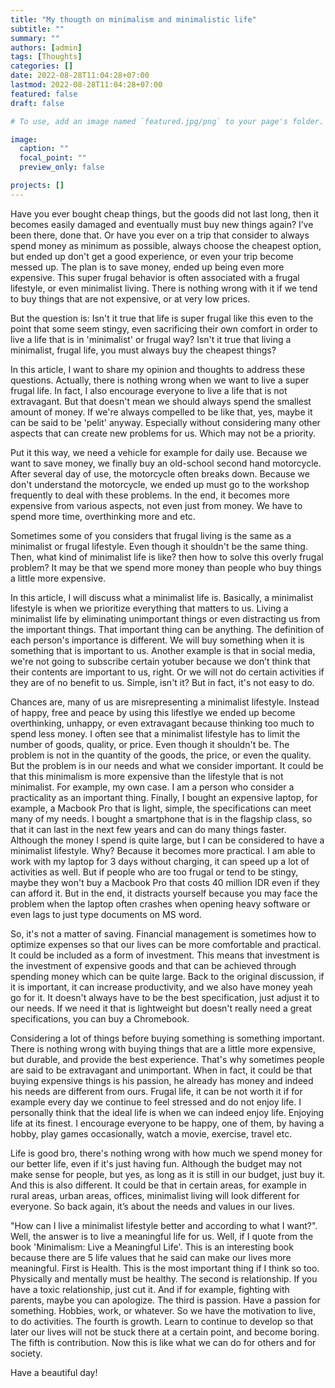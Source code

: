 ```yaml
---
title: "My thougth on minimalism and minimalistic life"
subtitle: ""
summary: ""
authors: [admin]
tags: [Thoughts]
categories: []
date: 2022-08-28T11:04:28+07:00
lastmod: 2022-08-28T11:04:28+07:00
featured: false
draft: false

# To use, add an image named `featured.jpg/png` to your page's folder.

image:
  caption: ""
  focal_point: ""
  preview_only: false

projects: []
---
```



Have you ever bought cheap things, but the goods did not last long, then it becomes easily damaged and eventually must buy new things again? I’ve been there, done that. Or have you ever on a trip that consider to always spend money as minimum as possible, always choose the cheapest option, but ended up don't get a good experience, or even your trip become messed up. The plan is to save money, ended up being even more expensive. This super frugal behavior is often associated with a frugal lifestyle, or even minimalist living. There is nothing wrong with it if we tend to buy things that are not expensive, or at very low prices.

But the question is: Isn't it true that life is super frugal like this even to the point that some seem stingy, even sacrificing their own comfort in order to live a life that is in 'minimalist' or frugal way? Isn't it true that living a minimalist, frugal life, you must always buy the cheapest things?

In this article, I want to share my opinion and thoughts to address these questions. Actually, there is nothing wrong when we want to live a super frugal life. In fact, I also encourage everyone to live a life that is not extravagant. But that doesn't mean we should always spend the smallest amount of money. If we're always compelled to be like that, yes, maybe it can be said to be 'pelit' anyway. Especially without considering many other aspects that can create new problems for us. Which may not be a priority.

Put it this way, we need a vehicle for example for daily use. Because we want to save money, we finally buy an old-school second hand motorcycle. After several day of use, the motorcycle often breaks down. Because we don't understand the motorcycle, we ended up must go to the workshop frequently to deal with these problems. In the end, it becomes more expensive from various aspects, not even just from money. We have to spend more time, overthinking more and etc.

Sometimes some of you considers that frugal living is the same as a minimalist or frugal lifestyle. Even though it shouldn't be the same thing. Then, what kind of minimalist life is like? then how to solve this overly frugal problem? It may be that we spend more money than people who buy things a little more expensive.

In this article, I will discuss what a minimalist life is. Basically, a minimalist lifestyle is when we prioritize everything that matters to us. Living a minimalist life by eliminating unimportant things or even distracting us from the important things. That important thing can be anything. The definition of each person's importance is different. We will buy something when it is something that is important to us. Another example is that in social media, we're not going to subscribe certain yotuber because we don’t think that their contents are important to us, right. Or we will not do certain activities if they are of no benefit to us. Simple, isn't it? But in fact, it's not easy to do.

Chances are, many of us are misrepresenting a minimalist lifestyle. Instead of happy, free and peace by using this lifestlye we ended up become overthinking, unhappy, or even extravagant because thinking too much to spend less money. I often see that a minimalist lifestyle has to limit the number of goods, quality, or price. Even though it shouldn't be. The problem is not in the quantity of the goods, the price, or even the quality. But the problem is in our needs and what we consider important. It could be that this minimalism is more expensive than the lifestyle that is not minimalist. For example, my own case. I am a person who consider a practicality as an important thing. Finally, I bought an expensive laptop, for example, a Macbook Pro that is light, simple, the specifications can meet many of my needs. I bought a smartphone that is in the flagship class, so that it can last in the next few years and can do many things faster. Although the money I spend is quite large, but I can be considered to have a minimalist lifestyle. Why? Because it becomes more practical. I am able to work with my laptop for 3 days without charging, it can speed up a lot of activities as well. But if people who are too frugal or tend to be stingy, maybe they won't buy a Macbook Pro that costs 40 million IDR even if they can afford it. But in the end, it distracts yourself because you may face the problem when the laptop often crashes when opening heavy software or even lags to just type documents on MS word.

So, it's not a matter of saving. Financial management is sometimes how to optimize expenses so that our lives can be more comfortable and practical. It could be included as a form of investment. This means that investment is the investment of expensive goods and that can be achieved through spending money which can be quite large. Back to the original discussion, if it is important, it can increase productivity, and we also have money yeah go for it. It doesn't always have to be the best specification, just adjust it to our needs. If we need it that is lightweight but doesn't really need a great specifications, you can buy a Chromebook.

Considering a lot of things before buying something is something important. There is nothing wrong with buying things that are a little more expensive, but durable, and provide the best experience. That's why sometimes people are said to be extravagant and unimportant. When in fact, it could be that buying expensive things is his passion, he already has money and indeed his needs are different from ours. Frugal life, it can be not worth it if for example every day we continue to feel stressed and do not enjoy life. I personally think that the ideal life is when we can indeed enjoy life. Enjoying life at its finest. I encourage everyone to be happy, one of them, by having a hobby, play games occasionally, watch a movie, exercise, travel etc.

Life is good bro, there's nothing wrong with how much we spend money for our better life, even if it's just having fun. Although the budget may not make sense for people, but yes, as long as it is still in our budget, just buy it. And this is also different. It could be that in certain areas, for example in rural areas, urban areas, offices, minimalist living will look different for everyone. So back again, it’s about the needs and values in our lives.

"How can I live a minimalist lifestyle better and according to what I want?". Well, the answer is to live a meaningful life for us. Well, if I quote from the book 'Minimalism: Live a Meaningful Life'. This is an interesting book because there are 5 life values that he said can make our lives more meaningful. First is Health. This is the most important thing if I think so too. Physically and mentally must be healthy. The second is relationship. If you have a toxic relationship, just cut it. And if for example, fighting with parents, maybe you can apologize. The third is passion. Have a passion for something. Hobbies, work, or whatever. So we have the motivation to live, to do activities. The fourth is growth. Learn to continue to develop so that later our lives will not be stuck there at a certain point, and become boring. The fifth is contribution. Now this is like what we can do for others and for society. 

Have a beautiful day!




